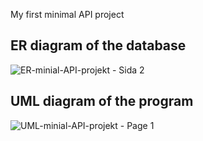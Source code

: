 ﻿My first minimal API project
 ## ER diagram of the database
![ER-minial-API-projekt - Sida 2](https://github.com/mmxzps/Lab3-Mini-Projekt/assets/99285003/615c6545-f06d-4ac3-852a-beac63e2c735)
## UML diagram of the program
![UML-minial-API-projekt - Page 1](https://github.com/mmxzps/Lab3-Mini-Projekt/assets/99285003/d3b6ac19-d130-405a-948f-73e30c8fd0f6)







